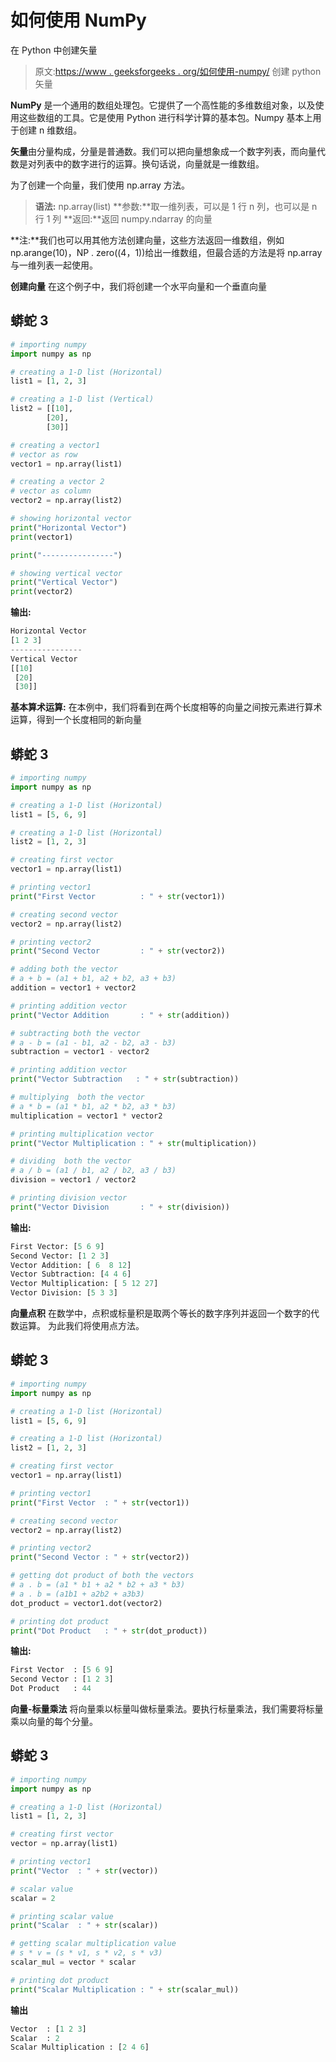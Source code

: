 # 如何使用 NumPy

在 Python 中创建矢量

> 原文:[https://www . geeksforgeeks . org/如何使用-numpy/](https://www.geeksforgeeks.org/how-to-create-a-vector-in-python-using-numpy/) 创建 python 矢量

**NumPy** 是一个通用的数组处理包。它提供了一个高性能的多维数组对象，以及使用这些数组的工具。它是使用 Python 进行科学计算的基本包。Numpy 基本上用于创建 n 维数组。

**矢量**由分量构成，分量是普通数。我们可以把向量想象成一个数字列表，而向量代数是对列表中的数字进行的运算。换句话说，向量就是一维数组。

为了创建一个向量，我们使用 np.array 方法。

> **语法:** np.array(list)
> **参数:**取一维列表，可以是 1 行 n 列，也可以是 n 行 1 列
> **返回:**返回 numpy.ndarray
> 的向量

**注:**我们也可以用其他方法创建向量，这些方法返回一维数组，例如 np.arange(10)，NP . zero((4，1))给出一维数组，但最合适的方法是将 np.array 与一维列表一起使用。

**创建向量**
在这个例子中，我们将创建一个水平向量和一个垂直向量

## 蟒蛇 3

```py
# importing numpy
import numpy as np

# creating a 1-D list (Horizontal)
list1 = [1, 2, 3]

# creating a 1-D list (Vertical)
list2 = [[10],
        [20],
        [30]]

# creating a vector1
# vector as row
vector1 = np.array(list1)

# creating a vector 2
# vector as column
vector2 = np.array(list2)

# showing horizontal vector
print("Horizontal Vector")
print(vector1)

print("----------------")

# showing vertical vector
print("Vertical Vector")
print(vector2)
```

**输出:**

```py
Horizontal Vector
[1 2 3]
----------------
Vertical Vector
[[10]
 [20]
 [30]]
```

**基本算术运算:**
在本例中，我们将看到在两个长度相等的向量之间按元素进行算术运算，得到一个长度相同的新向量

## 蟒蛇 3

```py
# importing numpy
import numpy as np

# creating a 1-D list (Horizontal)
list1 = [5, 6, 9]

# creating a 1-D list (Horizontal)
list2 = [1, 2, 3]

# creating first vector
vector1 = np.array(list1)

# printing vector1
print("First Vector          : " + str(vector1))

# creating second vector
vector2 = np.array(list2)

# printing vector2
print("Second Vector         : " + str(vector2))

# adding both the vector
# a + b = (a1 + b1, a2 + b2, a3 + b3)
addition = vector1 + vector2

# printing addition vector
print("Vector Addition       : " + str(addition))

# subtracting both the vector
# a - b = (a1 - b1, a2 - b2, a3 - b3)
subtraction = vector1 - vector2

# printing addition vector
print("Vector Subtraction   : " + str(subtraction))

# multiplying  both the vector
# a * b = (a1 * b1, a2 * b2, a3 * b3)
multiplication = vector1 * vector2

# printing multiplication vector
print("Vector Multiplication : " + str(multiplication))

# dividing  both the vector
# a / b = (a1 / b1, a2 / b2, a3 / b3)
division = vector1 / vector2

# printing division vector
print("Vector Division       : " + str(division))
```

**输出:**

```py
First Vector: [5 6 9]
Second Vector: [1 2 3]
Vector Addition: [ 6  8 12]
Vector Subtraction: [4 4 6]
Vector Multiplication: [ 5 12 27]
Vector Division: [5 3 3]
```

**向量点积**
在数学中，点积或标量积是取两个等长的数字序列并返回一个数字的代数运算。
为此我们将使用点方法。

## 蟒蛇 3

```py
# importing numpy
import numpy as np

# creating a 1-D list (Horizontal)
list1 = [5, 6, 9]

# creating a 1-D list (Horizontal)
list2 = [1, 2, 3]

# creating first vector 
vector1 = np.array(list1)

# printing vector1
print("First Vector  : " + str(vector1))

# creating second vector
vector2 = np.array(list2)

# printing vector2
print("Second Vector : " + str(vector2))

# getting dot product of both the vectors
# a . b = (a1 * b1 + a2 * b2 + a3 * b3)
# a . b = (a1b1 + a2b2 + a3b3)
dot_product = vector1.dot(vector2)

# printing dot product
print("Dot Product   : " + str(dot_product))
```

**输出:**

```py
First Vector  : [5 6 9]
Second Vector : [1 2 3]
Dot Product   : 44
```

**向量-标量乘法**
将向量乘以标量叫做标量乘法。要执行标量乘法，我们需要将标量乘以向量的每个分量。

## 蟒蛇 3

```py
# importing numpy
import numpy as np

# creating a 1-D list (Horizontal)
list1 = [1, 2, 3]

# creating first vector 
vector = np.array(list1)

# printing vector1
print("Vector  : " + str(vector))

# scalar value 
scalar = 2

# printing scalar value
print("Scalar  : " + str(scalar))

# getting scalar multiplication value
# s * v = (s * v1, s * v2, s * v3)
scalar_mul = vector * scalar

# printing dot product
print("Scalar Multiplication : " + str(scalar_mul))

```

**输出**

```py
Vector  : [1 2 3]
Scalar  : 2
Scalar Multiplication : [2 4 6]
```